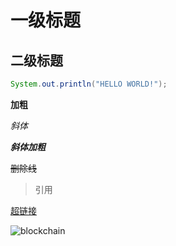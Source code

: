 # 一级标题
## 二级标题


```java
System.out.println("HELLO WORLD!");
```

**加粗**

*斜体*

***斜体加粗***

~~删除线~~

>引用

[超链接](https://pic.sogou.com/d?query=%E5%9B%BE%E7%89%87%E9%A3%8E%E6%99%AF&mode=255&rawQuery=%E5%9B%BE%E7%89%87%E9%A3%8E%E6%99%AF&st=255&did=19&ie=utf8)

![blockchain](https://pic.sogou.com/d?query=%E5%9B%BE%E7%89%87%E9%A3%8E%E6%99%AF&mode=255&rawQuery=%E5%9B%BE%E7%89%87%E9%A3%8E%E6%99%AF&st=255&did=19&ie=utf8)